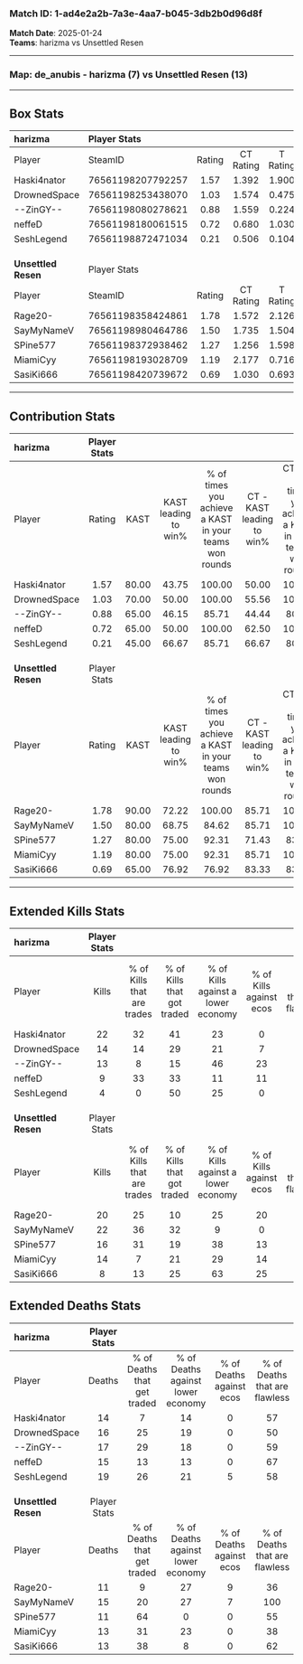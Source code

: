 ### Match ID: 1-ad4e2a2b-7a3e-4aa7-b045-3db2b0d96d8f  
**Match Date**: 2025-01-24  
**Teams**: harizma vs Unsettled Resen  

---  

### **Map**: de_anubis - harizma (7) vs Unsettled Resen (13)  
---  

## Box Stats  

| **harizma**         | Player Stats      |        |           |          |       |       |       |         |        |      |     |
| :- | :- | :-: | :-: | :-: | :-: | :-: | :-: | :-: | :-: | :-: | :-: |
| Player              | SteamID           | Rating | CT Rating | T Rating | KAST  |  ADR  | Kills | Assists | Deaths | K/D  | HS% |
| Haski4nator         | 76561198207792257 |  1.57  |   1.392   |  1.900   | 80.00 | 102.4 |  22   |    3    |   14   | 1.57 | 45  |
| DrownedSpace        | 76561198253438070 |  1.03  |   1.574   |  0.475   | 70.00 | 80.2  |  14   |    4    |   16   | 0.88 | 50  |
| --ZinGY--           | 76561198080278621 |  0.88  |   1.559   |  0.224   | 65.00 | 72.3  |  13   |    1    |   17   | 0.76 | 30  |
| neffeD              | 76561198180061515 |  0.72  |   0.680   |  1.030   | 65.00 | 56.2  |   9   |    3    |   15   | 0.60 | 77  |
| SeshLegend          | 76561198872471034 |  0.21  |   0.506   |  0.104   | 45.00 | 42.1  |   4   |    4    |   19   | 0.21 | 25  |
|                     |                   |        |           |          |       |       |       |         |        |      |     |
|                     |                   |        |           |          |       |       |       |         |        |      |     |
|                     |                   |        |           |          |       |       |       |         |        |      |     |
| **Unsettled Resen** | Player Stats      |        |           |          |       |       |       |         |        |      |     |
| Player              | SteamID           | Rating | CT Rating | T Rating | KAST  |  ADR  | Kills | Assists | Deaths | K/D  | HS% |
| Rage20-             | 76561198358424861 |  1.78  |   1.572   |  2.126   | 90.00 | 136.0 |  20   |   12    |   11   | 1.82 | 75  |
| SayMyNameV          | 76561198980464786 |  1.50  |   1.735   |  1.504   | 80.00 | 93.3  |  22   |    2    |   15   | 1.47 | 63  |
| SPine577            | 76561198372938462 |  1.27  |   1.256   |  1.598   | 80.00 | 63.9  |  16   |    5    |   11   | 1.45 | 56  |
| MiamiCyy            | 76561198193028709 |  1.19  |   2.177   |  0.716   | 80.00 | 79.8  |  14   |    7    |   13   | 1.08 | 57  |
| SasiKi666           | 76561198420739672 |  0.69  |   1.030   |  0.693   | 65.00 | 43.5  |   8   |    4    |   13   | 0.62 | 50  |
---  

## Contribution Stats  

| **harizma**         | Player Stats |       |                      |                                                        |                           |                                                             |                          |                                                            |
| :- | :-: | :-: | :-: | :-: | :-: | :-: | :-: | :-: |
| Player              |    Rating    | KAST  | KAST leading to win% | % of times you achieve a KAST in your teams won rounds | CT - KAST leading to win% | CT - % of times you achieve a KAST in your teams won rounds | T - KAST leading to win% | T - % of times you achieve a KAST in your teams won rounds |
| Haski4nator         |     1.57     | 80.00 |        43.75         |                         100.00                         |           50.00           |                           100.00                            |          33.33           |                           100.00                           |
| DrownedSpace        |     1.03     | 70.00 |        50.00         |                         100.00                         |           55.56           |                           100.00                            |          40.00           |                           100.00                           |
| --ZinGY--           |     0.88     | 65.00 |        46.15         |                         85.71                          |           44.44           |                            80.00                            |          50.00           |                           100.00                           |
| neffeD              |     0.72     | 65.00 |        50.00         |                         100.00                         |           62.50           |                           100.00                            |          33.33           |                           100.00                           |
| SeshLegend          |     0.21     | 45.00 |        66.67         |                         85.71                          |           66.67           |                            80.00                            |          66.67           |                           100.00                           |
|                     |              |       |                      |                                                        |                           |                                                             |                          |                                                            |
|                     |              |       |                      |                                                        |                           |                                                             |                          |                                                            |
|                     |              |       |                      |                                                        |                           |                                                             |                          |                                                            |
| **Unsettled Resen** | Player Stats |       |                      |                                                        |                           |                                                             |                          |                                                            |
| Player              |    Rating    | KAST  | KAST leading to win% | % of times you achieve a KAST in your teams won rounds | CT - KAST leading to win% | CT - % of times you achieve a KAST in your teams won rounds | T - KAST leading to win% | T - % of times you achieve a KAST in your teams won rounds |
| Rage20-             |     1.78     | 90.00 |        72.22         |                         100.00                         |           85.71           |                           100.00                            |          63.64           |                           100.00                           |
| SayMyNameV          |     1.50     | 80.00 |        68.75         |                         84.62                          |           85.71           |                           100.00                            |          55.56           |                           71.43                            |
| SPine577            |     1.27     | 80.00 |        75.00         |                         92.31                          |           71.43           |                            83.33                            |          77.78           |                           100.00                           |
| MiamiCyy            |     1.19     | 80.00 |        75.00         |                         92.31                          |           85.71           |                           100.00                            |          66.67           |                           85.71                            |
| SasiKi666           |     0.69     | 65.00 |        76.92         |                         76.92                          |           83.33           |                            83.33                            |          71.43           |                           71.43                            |
---  

## Extended Kills Stats  

| **harizma**         | Player Stats |                            |                            |                                    |                         |                              |                                 |                                       |                    |           |
| :- | :-: | :-: | :-: | :-: | :-: | :-: | :-: | :-: | :-: | :-: |
| Player              |    Kills     | % of Kills that are trades | % of Kills that got traded | % of Kills against a lower economy | % of Kills against ecos | % of Kills that are flawless | % of Kills that are close duels | % of Kills that are assisted by flash | Pistol Round Kills | AWP Kills |
| Haski4nator         |      22      |             32             |             41             |                 23                 |            0            |              64              |                0                |                   0                   |         0          |     1     |
| DrownedSpace        |      14      |             14             |             29             |                 21                 |            7            |              50              |                0                |                   0                   |         0          |     0     |
| --ZinGY--           |      13      |             8              |             15             |                 46                 |           23            |              69              |                0                |                   0                   |         6          |     0     |
| neffeD              |      9       |             33             |             33             |                 11                 |           11            |              56              |                0                |                   0                   |         0          |     3     |
| SeshLegend          |      4       |             0              |             50             |                 25                 |            0            |              50              |                0                |                   0                   |         0          |     0     |
|                     |              |                            |                            |                                    |                         |                              |                                 |                                       |                    |           |
|                     |              |                            |                            |                                    |                         |                              |                                 |                                       |                    |           |
|                     |              |                            |                            |                                    |                         |                              |                                 |                                       |                    |           |
| **Unsettled Resen** | Player Stats |                            |                            |                                    |                         |                              |                                 |                                       |                    |           |
| Player              |    Kills     | % of Kills that are trades | % of Kills that got traded | % of Kills against a lower economy | % of Kills against ecos | % of Kills that are flawless | % of Kills that are close duels | % of Kills that are assisted by flash | Pistol Round Kills | AWP Kills |
| Rage20-             |      20      |             25             |             10             |                 25                 |           20            |              75              |               10                |                   5                   |         0          |     1     |
| SayMyNameV          |      22      |             36             |             32             |                 9                  |            0            |              41              |                5                |                   5                   |         7          |     5     |
| SPine577            |      16      |             31             |             19             |                 38                 |           13            |              63              |                0                |                   0                   |         0          |     1     |
| MiamiCyy            |      14      |             7              |             21             |                 29                 |           14            |              64              |                7                |                   7                   |         0          |     3     |
| SasiKi666           |      8       |             13             |             25             |                 63                 |           25            |              63              |                0                |                   0                   |         0          |     0     |
## Extended Deaths Stats  

| **harizma**         | Player Stats |                             |                                   |                          |                               |                            |                           |               |
| :- | :-: | :-: | :-: | :-: | :-: | :-: | :-: | :-: |
| Player              |    Deaths    | % of Deaths that get traded | % of Deaths against lower economy | % of Deaths against ecos | % of Deaths that are flawless | % of Deaths that are close | % of Deaths while blinded | Deaths to AWP |
| Haski4nator         |      14      |              7              |                14                 |            0             |              57               |             0              |             0             |       2       |
| DrownedSpace        |      16      |             25              |                19                 |            0             |              50               |             0              |            13             |       0       |
| --ZinGY--           |      17      |             29              |                18                 |            0             |              59               |             12             |             0             |       3       |
| neffeD              |      15      |             13              |                13                 |            0             |              67               |             7              |             7             |       1       |
| SeshLegend          |      19      |             26              |                21                 |            5             |              58               |             5              |             0             |       1       |
|                     |              |                             |                                   |                          |                               |                            |                           |               |
|                     |              |                             |                                   |                          |                               |                            |                           |               |
|                     |              |                             |                                   |                          |                               |                            |                           |               |
| **Unsettled Resen** | Player Stats |                             |                                   |                          |                               |                            |                           |               |
| Player              |    Deaths    | % of Deaths that get traded | % of Deaths against lower economy | % of Deaths against ecos | % of Deaths that are flawless | % of Deaths that are close | % of Deaths while blinded | Deaths to AWP |
| Rage20-             |      11      |              9              |                27                 |            9             |              36               |             0              |             0             |       0       |
| SayMyNameV          |      15      |             20              |                27                 |            7             |              100              |             0              |             0             |       2       |
| SPine577            |      11      |             64              |                 0                 |            0             |              55               |             0              |             0             |       2       |
| MiamiCyy            |      13      |             31              |                23                 |            0             |              38               |             0              |             0             |       1       |
| SasiKi666           |      13      |             38              |                 8                 |            0             |              62               |             0              |             0             |       1       |
